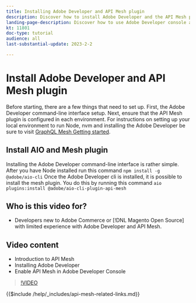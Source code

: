 ```yaml
---
title: Installing Adobe Developer and API Mesh plugin
description: Discover how to install Adobe Developer and the API Mesh plugin in the Adobe Developer Console
landing-page-description: Discover how to use Adobe Developer console and install the Adobe IO with API Mesh plugin.
kt: 11801
doc-type: tutorial
audience: all
last-substantial-update: 2023-2-2

---
```


# Install Adobe Developer and API Mesh plugin

Before starting, there are a few things that need to set up. First, the Adobe Developer command-line interface setup. Next, ensure that the API Mesh plugin is configured in each environment.
For instructions on setting up your local environment to run Node, nvm and installing the Adobe Developer be sure to visit [GraphQL Mesh Getting started](https://developer.adobe.com/graphql-mesh-gateway/gateway/getting-started/).


## Install AIO and Mesh plugin

Installing the Adobe Developer command-line interface is rather simple. After you have Node installed run this command `npm install -g @adobe/aio-cli`
Once the Adobe Developer cli is installed, it is possible to install the mesh plugin. You do this by running this command `aio plugins:install @adobe/aio-cli-plugin-api-mesh`


## Who is this video for?

* Developers new to Adobe Commerce or [!DNL Magento Open Source] with limited experience with Adobe Developer and API Mesh.

## Video content

* Introduction to API Mesh
* Installing Adobe Developer
* Enable API Mesh in Adobe Developer Console

>[!VIDEO](https://video.tv.adobe.com/v/3414028)

{{$include /help/_includes/api-mesh-related-links.md}}
